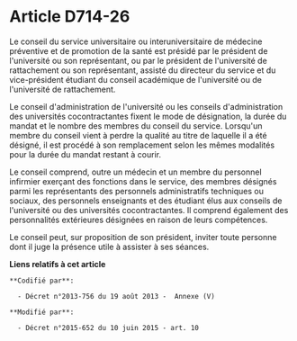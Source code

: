 # Article D714-26

Le conseil du service universitaire ou interuniversitaire de médecine préventive et de promotion de la santé est présidé par
le président de l'université ou son représentant, ou par le président de l'université de rattachement ou son représentant,
assisté du directeur du service et du vice-président étudiant du conseil académique  de l'université ou de l'université de
rattachement.

Le conseil d'administration de l'université ou les conseils d'administration des universités cocontractantes fixent le mode
de désignation, la durée du mandat et le nombre des membres du conseil du service. Lorsqu'un membre du conseil vient à perdre
la qualité au titre de laquelle il a été désigné, il est procédé à son remplacement selon les mêmes modalités pour la durée
du mandat restant à courir.

Le conseil comprend, outre un médecin et un membre du personnel infirmier exerçant des fonctions dans le service, des membres
désignés parmi les représentants des personnels administratifs techniques ou sociaux, des personnels enseignants et des
étudiant élus aux conseils de l'université ou des universités cocontractantes. Il comprend également des personnalités
extérieures désignées en raison de leurs compétences.

Le conseil peut, sur proposition de son président, inviter toute personne dont il juge la présence utile à assister à ses
séances.

**Liens relatifs à cet article**

	**Codifié par**:

	  - Décret n°2013-756 du 19 août 2013 -  Annexe (V)

	**Modifié par**:

	  - Décret n°2015-652 du 10 juin 2015 - art. 10
